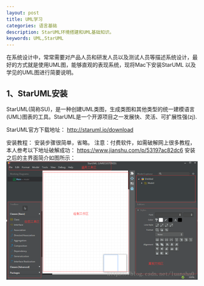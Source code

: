 ```yaml
---
layout: post
title: UML学习 
categories: 语言基础
description: StarUML环境搭建和UML基础知识。
keywords: UML,StarUML
---
```

在系统设计中，常常需要对产品人员和研发人员以及测试人员等描述系统设计，最好的方式就是使用UML图，能够直观的表现系统，现将Mac下安装StarUML 以及学见的UML图进行简要说明。
## 1、StarUML安装
StarUML(简称SU)，是一种创建UML类图，生成类图和其他类型的统一建模语言(UML)图表的工具。StarUML是一个开源项目之一发展快、灵活、可扩展性强(zj).

StarUML官方下载地址： http://staruml.io/download

安装教程： 
安装步骤很简单，省略。 
注意：付费软件，如需破解网上很多教程，本人叁考以下地址破解成功：
https://www.jianshu.com/p/53197ac82dc6
安装之后的主界面简介如图所示：<b>
![avatar](../images/posts/2019-04-13/20180831183332974.png)